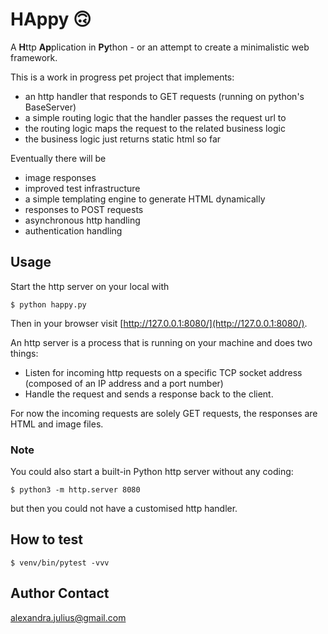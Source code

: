 # HAppy 🙃
A **H**ttp **Ap**plication in **Py**thon - or an attempt to create a minimalistic web framework.

This is a work in progress pet project that implements:
  * an http handler that responds to GET requests (running on python's BaseServer) 
  * a simple routing logic that the handler passes the request url to 
  * the routing logic maps the request to the related business logic 
  * the business logic just returns static html so far

Eventually there will be
  * image responses
  * improved test infrastructure
  * a simple templating engine to generate HTML dynamically
  * responses to POST requests
  * asynchronous http handling
  * authentication handling

## Usage
Start the http server on your local with
```
$ python happy.py
```
Then in your browser visit [http://127.0.0.1:8080/](http://127.0.0.1:8080/).

An http server is a process that is running on your machine and does two things:

  * Listen for incoming http requests on a specific TCP socket address (composed of an IP address and a port number)
  * Handle the request and sends a response back to the client.

For now the incoming requests are solely GET requests, the responses are HTML and image files.

### Note
You could also start a built-in Python http server without any coding:
```
$ python3 -m http.server 8080
```
but then you could not have a customised http handler.

## How to test
```
$ venv/bin/pytest -vvv
```

## Author Contact
[alexandra.julius@gmail.com](mailto:alexandra.julius@gmail.com)

